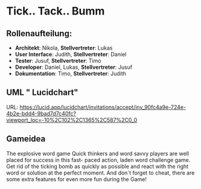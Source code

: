 # Tick.. Tack.. Bumm

## Rollenaufteilung: 

- **Architekt**: Nikola, **Stellvertreter**: Lukas
- **User Interface**: Judith, **Stellvertreter**: Daniel
- **Tester**: Jusuf, **Stellvertreter**: Timo
- **Developer**: Daniel, Lukas, **Stellvertreter**: Jusuf
- **Dokumentation**: Timo, **Stellvertreter**: Judith

## UML " Lucidchart"
URL: https://lucid.app/lucidchart/invitations/accept/inv_90fc4a9e-724e-4b2e-bdd4-9bad7d7c40fc?viewport_loc=-10%2C102%2C1365%2C587%2C0_0

## Gameidea
The explosive word game
Quick thinkers and word savvy players are well placed for success in this fast- paced action, laden word challenge game.
Get rid of the ticking bomb as quickly as possible and react with the right word or solution at the perfect moment.
And don´t forget to cheat, there are some extra features for even more fun during the Game!

